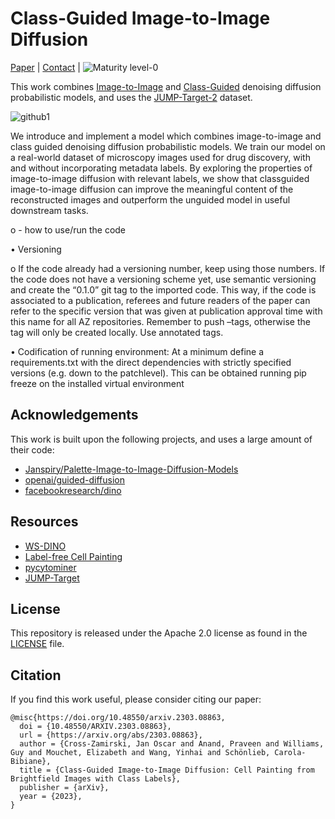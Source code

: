 # Class-Guided Image-to-Image Diffusion

[Paper](https://arxiv.org/pdf/2303.08863.pdf) | [Contact](https://crosszamirski.github.io/) | ![Maturity level-0](https://img.shields.io/badge/Maturity%20Level-ML--0-red)

This work combines [Image-to-Image](https://arxiv.org/abs/2111.05826) and [Class-Guided](https://arxiv.org/abs/2105.05233) denoising diffusion probabilistic models, and uses the [JUMP-Target-2](https://github.com/jump-cellpainting/JUMP-Target) dataset.

![github1](https://user-images.githubusercontent.com/88771963/225577111-ee89a836-c317-4242-abb9-bbdc4e05d98b.jpg)



We introduce and implement a model which combines image-to-image and class guided denoising diffusion probabilistic models. We train our model on a real-world dataset of microscopy images used for drug discovery, with and without incorporating metadata labels. By exploring the properties of image-to-image diffusion with relevant labels, we show that classguided image-to-image diffusion can improve the meaningful content of the reconstructed images and outperform the unguided model in useful downstream tasks.


o -  how to use/run the code 





• Versioning 

o If the code already had a versioning number, keep using those numbers. If the code does not have a versioning scheme yet, use semantic versioning and create the “0.1.0” git tag to the imported code. This way, if the code is associated to a publication, referees and future readers of the paper can refer to the specific version that was given at publication approval time with this name for all AZ repositories. Remember to push –tags, otherwise the tag will only be created locally. Use annotated tags. 


• Codification of running environment: At a minimum define a requirements.txt with the direct dependencies with strictly specified versions (e.g. down to the patchlevel). This can be obtained running pip freeze on the installed virtual environment 


## Acknowledgements

This work is built upon the following projects, and uses a large amount of their code:
- [Janspiry/Palette-Image-to-Image-Diffusion-Models](https://github.com/Janspiry/Palette-Image-to-Image-Diffusion-Models)
- [openai/guided-diffusion](https://github.com/openai/guided-diffusion)
- [facebookresearch/dino](https://github.com/facebookresearch/dino)


## Resources

- [WS-DINO](https://github.com/crosszamirski/WS-DINO)
- [Label-free Cell Painting](https://github.com/crosszamirski/Label-free-prediction-of-Cell-Painting-from-brightfield-images)
- [pycytominer](https://github.com/cytomining/pycytominer)
- [JUMP-Target](https://github.com/jump-cellpainting/JUMP-Target)


## License
This repository is released under the Apache 2.0 license as found in the [LICENSE](LICENSE) file.

## Citation
If you find this work useful, please consider citing our paper:
```
@misc{https://doi.org/10.48550/arxiv.2303.08863,
  doi = {10.48550/ARXIV.2303.08863},
  url = {https://arxiv.org/abs/2303.08863},
  author = {Cross-Zamirski, Jan Oscar and Anand, Praveen and Williams, Guy and Mouchet, Elizabeth and Wang, Yinhai and Schönlieb, Carola-Bibiane},
  title = {Class-Guided Image-to-Image Diffusion: Cell Painting from Brightfield Images with Class Labels},
  publisher = {arXiv},
  year = {2023},
}

